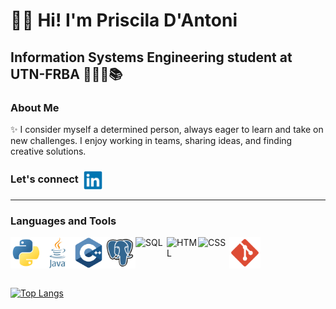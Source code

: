 <h1>👋🏻 Hi! I'm Priscila D'Antoni </h1>
<h2>Information Systems Engineering student at UTN-FRBA 👩🏼‍💻📚</h2>

### About Me
✨ I consider myself a determined person, always eager to learn and take on new challenges. I enjoy working in teams, sharing ideas, and finding creative solutions.

### Let's connect &nbsp;[<img align="center" alt="LinkedIn" width="30px" src="https://raw.githubusercontent.com/devicons/devicon/refs/heads/master/icons/linkedin/linkedin-original.svg" />][linkedin]


---

### Languages and Tools

[<img align="left" alt="Python" width="50px" src="https://raw.githubusercontent.com/github/explore/main/topics/python/python.png" />][python]
[<img align="left" alt="Java" width="50px" src="https://raw.githubusercontent.com/github/explore/main/topics/java/java.png" />][java]
[<img align="left" alt="C++" width="50px" src="https://raw.githubusercontent.com/github/explore/main/topics/cpp/cpp.png" />][cpp]
[<img align="left" alt="Postgres" width="50px" src="https://raw.githubusercontent.com/vscode-icons/vscode-icons/refs/heads/master/icons/file_type_pgsql.svg" />][postgresql]
[<img align="left" alt="SQL" width="50px" src="https://raw.githubusercontent.com/open-source-labs/SvelteStorm/refs/heads/main/src/icons/file_type_sql.svg" />][sql]
[<img align="left" alt="HTML" width="50px" src="https://raw.githubusercontent.com/open-source-labs/SvelteStorm/refs/heads/main/src/icons/file_type_html.svg" />][html]
[<img align="left" alt="CSS" width="50px" src="https://raw.githubusercontent.com/open-source-labs/SvelteStorm/refs/heads/main/src/icons/file_type_css.svg" />][css]
[<img align="left" alt="Git" width="50px" src="https://raw.githubusercontent.com/vscode-icons/vscode-icons/refs/heads/master/icons/file_type_git.svg" />][git]

<br clear="both"/><br/>

[![Top Langs](https://github-readme-stats.vercel.app/api/top-langs/?username=pdantoni&layout=donut&theme=rose)](https://github.com/pdantoni)


[linkedin]: https://www.linkedin.com/in/priscila-dantoni/
[python]: https://www.python.org/
[java]: https://www.oracle.com/java/
[cpp]: https://isocpp.org/
[sql]: https://www.iso.org/standard/76583.html
[postgresql]: https://www.postgresql.org/
[html]: https://html.spec.whatwg.org/multipage/
[css]: https://www.w3.org/TR/css/#css
[git]: https://git-scm.com/

